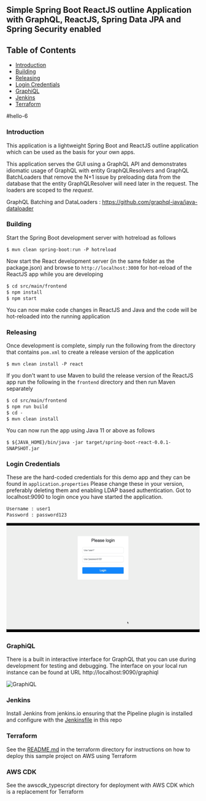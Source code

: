 ## Simple Spring Boot ReactJS outline Application with GraphQL, ReactJS, Spring Data JPA and Spring Security enabled 

## Table of Contents

- [Introduction](#introduction)
- [Building](#building)
- [Releasing](#releasing)
- [Login Credentials](#login-credentials)
- [GraphiQL](#graphiql)
- [Jenkins](#jenkins)
- [Terraform](#terraform)

#hello-6

### Introduction

This application is a lightweight Spring Boot and ReactJS outline application which can be used as the basis for your own apps.

This application serves the GUI using a GraphQL API and demonstrates idiomatic usage of GraphQL with entity 
GraphQLResolvers and GraphQL BatchLoaders that remove the N+1 issue by preloading data from the database 
that the entity GraphQLResolver will need later in the request.  The loaders are scoped to the *request*.

GraphQL Batching and DataLoaders : https://github.com/graphql-java/java-dataloader

### Building

Start the Spring Boot development server with hotreload as follows

```shell script
$ mvn clean spring-boot:run -P hotreload
```

Now start the React development server (in the same folder as the package.json) and browse to `http://localhost:3000` for hot-reload of the ReactJS app while you are developing
```shell script
$ cd src/main/frontend
$ npm install
$ npm start
```

You can now make code changes in ReactJS and Java and the code will be hot-reloaded into the running application

### Releasing

Once development is complete, simply run the following from the directory that contains `pom.xml` to create a release version of the application
```shell script
$ mvn clean install -P react
```

If you don't want to use Maven to build the release version of the ReactJS app run the following in the `frontend` directory and then run Maven separately
```shell script
$ cd src/main/frontend
$ npm run build
$ cd -
$ mvn clean install
```

You can now run the app using Java 11 or above as follows
```shell script
$ ${JAVA_HOME}/bin/java -jar target/spring-boot-react-0.0.1-SNAPSHOT.jar
```

### Login Credentials
These are the hard-coded credentials for this demo app and they can be found in `application.properties` Please change 
these in your version, preferably deleting them and enabling LDAP based authentication.
Got to localhost:9090 to login once you have started the application.

```text
Username : user1
Password : password123
```

![Login](assets/login.gif)

### GraphiQL
There is a built in interactive interface for GraphQL that you can use during development for testing and debugging. 
The interface on your local run instance can be found at URL http://localhost:9090/graphiql

![GraphiQL](assets/graphiql.gif)

### Jenkins
Install Jenkins from jenkins.io ensuring that the Pipeline plugin is installed and configure with the [Jenkinsfile](https://www.jenkins.io/doc/book/pipeline/jenkinsfile/) in this repo

### Terraform

See the [README.md](terraform/README.md) in the terraform directory for instructions on how to deploy this sample project on AWS using Terraform

### AWS CDK

See the awscdk_typescript directory for deployment with AWS CDK which is a replacement for Terraform
